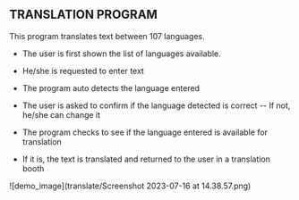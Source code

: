 ## TRANSLATION PROGRAM
This program translates text between 107 languages.

- The user is first shown the list of languages available.
- He/she is requested to enter text
- The program auto detects the language entered
- The user is asked to confirm if the language detected is correct -- If not, he/she can change it

- The program checks to see if the language entered is available for translation
- If it is, the text is translated and returned to the user in a translation booth


![demo_image](translate/Screenshot 2023-07-16 at 14.38.57.png)
